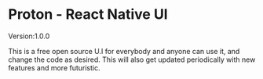#  Proton - React Native UI
Version:1.0.0

This is a free open source U.I for everybody and anyone can use it, and change the code as desired.
This will also get updated periodically with new features and more futuristic.

